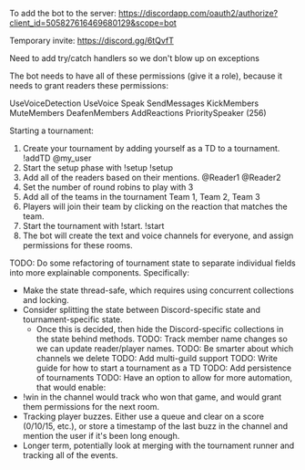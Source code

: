 To add the bot to the server:
https://discordapp.com/oauth2/authorize?client_id=505827616469680129&scope=bot

Temporary invite: https://discord.gg/6tQvfT

Need to add try/catch handlers so we don't blow up on exceptions

The bot needs to have all of these permissions (give it a role), because it needs to grant readers these permissions:

UseVoiceDetection
UseVoice
Speak
SendMessages
KickMembers
MuteMembers
DeafenMembers
AddReactions
PrioritySpeaker (256)


Starting a tournament:
  1. Create your tournament by adding yourself as a TD to a tournament.
    !addTD @my_user <My tournament name>
  2. Start the setup phase with !setup
    !setup
  3. Add all of the readers based on their mentions.
     @Reader1  @Reader2
  4. Set the number of round robins to play with
    3
  5. Add all of the teams in the tournament
    Team 1, Team 2, Team 3
  6. Players will join their team by clicking on the reaction that matches the team.
  7. Start the tournament with !start.
    !start
  8. The bot will create the text and voice channels for everyone, and assign permissions for these rooms.


TODO: Do some refactoring of tournament state to separate individual fields into more explainable components. Specifically:
  - Make the state thread-safe, which requires using concurrent collections and locking.
  - Consider splitting the state between Discord-specific state and tournament-specific state.
      - Once this is decided, then hide the Discord-specific collections in the state behind methods.
TODO: Track member name changes so we can update reader/player names.
TODO: Be smarter about which channels we delete
TODO: Add multi-guild support
TODO: Write guide for how to start a tournament as a TD
TODO: Add persistence of tournaments
TODO: Have an option to allow for more automation, that would enable:
  - !win <team> in the channel would track who won that game, and would grant them permissions for the next room.
  - Tracking player buzzes. Either use a queue and clear on a score (0/10/15, etc.), or store a timestamp of the last buzz in the channel and mention the user if it's been long enough.
  - Longer term, potentially look at merging with the tournament runner and tracking all of the events.
  